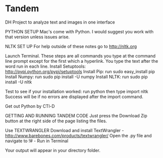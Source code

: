 # Tandem
DH Project to analyze text and images in one interface

PYTHON SETUP
Mac's come with Python. I would suggest you work with that version unless issues arise.

NLTK SET UP
For help outside of these notes go to http://nltk.org

Launch Terminal.
These steps are all commands you type at the command line prompt except for
the first which a hyperlink. You type the text after the word run in each line.
Install Setuptools: http://pypi.python.org/pypi/setuptools
Install Pip: run sudo easy_install pip
Install Numpy: run sudo pip install -U numpy
Install NLTK: run sudo pip install -U nltk


Test to see if your installation worked:
run python then type import nltk
Success will be if no errors are displayed after the import command.

Get out Python by CTl-D

GETTING AND RUNNING TANDEM CODE
Just press the Download Zip button at the right side of the page listing the files.

Use TEXTWRANGLER
Download and install TextWrangler - http://www.barebones.com/products/textwrangler/
Open the .py file and navigate to !# - Run in Terminal

Your output will appear in your directory folder.
